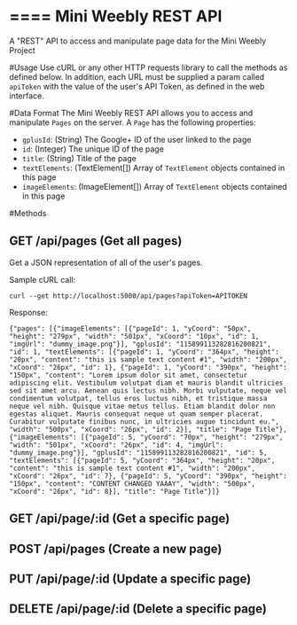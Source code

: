 ====
Mini Weebly REST API
====
A "REST" API to access and manipulate page data for the Mini Weebly Project

#Usage
Use cURL or any other HTTP requests library to call the methods as defined below. In addition, each URL must be supplied a param called `apiToken` with the value of the user's API Token, as defined in the web interface.

#Data Format
The Mini Weebly REST API allows you to access and manipulate `Pages` on the server. A `Page` has the following properties:
- `gplusId`: (String) The Google+ ID of the user linked to the page
- `id`: (Integer) The unique ID of the page
- `title`: (String) Title of the page
- `textElements`: (TextElement[]) Array of `TextElement` objects contained in this page
- `imageElements`: (ImageElement[]) Array of `TextElement` objects contained in this page

#Methods

GET /api/pages (Get all pages)
--------------------------------------
Get a JSON representation of all of the user's pages.

Sample cURL call:
```
curl --get http://localhost:5000/api/pages?apiToken=APITOKEN
```
Response:
```
{"pages": [{"imageElements": [{"pageId": 1, "yCoord": "50px", "height": "279px", "width": "501px", "xCoord": "10px", "id": 1, "imgUrl": "dummy_image.png"}], "gplusId": "115899113282816200821", "id": 1, "textElements": [{"pageId": 1, "yCoord": "364px", "height": "20px", "content": "this is sample text content #1", "width": "200px", "xCoord": "26px", "id": 1}, {"pageId": 1, "yCoord": "390px", "height": "150px", "content": "Lorem ipsum dolor sit amet, consectetur adipiscing elit. Vestibulum volutpat diam et mauris blandit ultricies sed sit amet arcu. Aenean quis lectus nibh. Morbi vulputate, neque vel condimentum volutpat, tellus eros luctus nibh, et tristique massa neque vel nibh. Quisque vitae metus tellus. Etiam blandit dolor non egestas aliquet. Mauris consequat neque ut quam semper placerat. Curabitur vulputate finibus nunc, in ultricies augue tincidunt eu.", "width": "500px", "xCoord": "26px", "id": 2}], "title": "Page Title"}, {"imageElements": [{"pageId": 5, "yCoord": "70px", "height": "279px", "width": "501px", "xCoord": "26px", "id": 4, "imgUrl": "dummy_image.png"}], "gplusId": "115899113282816200821", "id": 5, "textElements": [{"pageId": 5, "yCoord": "364px", "height": "20px", "content": "this is sample text content #1", "width": "200px", "xCoord": "26px", "id": 7}, {"pageId": 5, "yCoord": "390px", "height": "150px", "content": "CONTENT CHANGED YAAAY", "width": "500px", "xCoord": "26px", "id": 8}], "title": "Page Title"}]}
```
GET /api/page/:id (Get a specific page)
--------------------------------------
POST /api/pages (Create a new page)
--------------------------------------
PUT /api/page/:id (Update a specific page)
--------------------------------------
DELETE /api/page/:id (Delete a specific page)
--------------------------------------
